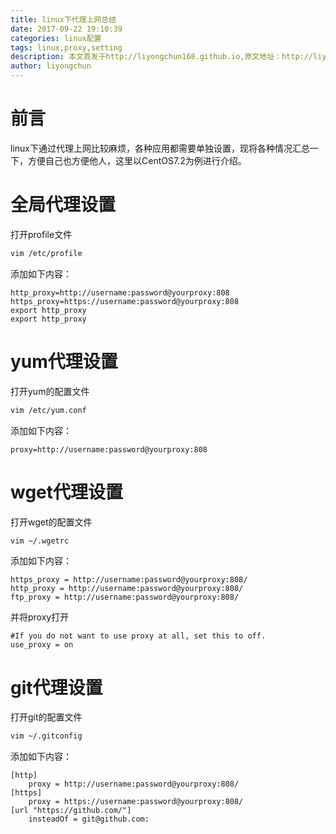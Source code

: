 ```yaml
---
title: linux下代理上网总结
date: 2017-09-22 19:10:39
categories: linux配置
tags: linux,proxy,setting
description: 本文首发于http://liyongchun168.github.io,原文地址：http://liyongchun168.github.io/2017/09/22/linux下代理上网总结/,转载请注明署名“liyongchun”并在显眼位置保留原文连接，谢谢！
author: liyongchun
---
```


# 前言
linux下通过代理上网比较麻烦，各种应用都需要单独设置，现将各种情况汇总一下，方便自己也方便他人，这里以CentOS7.2为例进行介绍。

 
# 全局代理设置
打开profile文件
```bash
vim /etc/profile
```
添加如下内容：
```
http_proxy=http://username:password@yourproxy:808
https_proxy=https://username:password@yourproxy:808
export http_proxy
export http_proxy
```
# yum代理设置
打开yum的配置文件
```bash
vim /etc/yum.conf
```
添加如下内容：
```
proxy=http://username:password@yourproxy:808
```
# wget代理设置
打开wget的配置文件
```bash
vim ~/.wgetrc
```
添加如下内容：
```
https_proxy = http://username:password@yourproxy:808/
http_proxy = http://username:password@yourproxy:808/
ftp_proxy = http://username:password@yourproxy:808/
```
并将proxy打开
```
#If you do not want to use proxy at all, set this to off.
use_proxy = on
```

# git代理设置
打开git的配置文件
```bash
vim ~/.gitconfig
```
添加如下内容：
```
[http]
	proxy = http://username:password@yourproxy:808/
[https]
	proxy = https://username:password@yourproxy:808/
[url "https://github.com/"]
	insteadOf = git@github.com:
```


